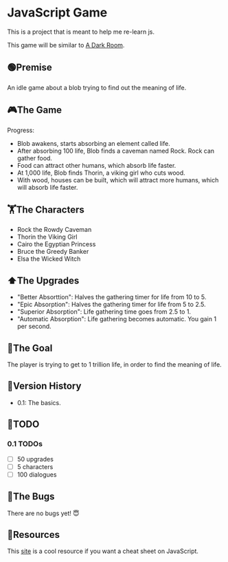 # JavaScript Game

This is a project that is meant to help me re-learn js.

This game will be similar to [A Dark Room](https://adarkroom.doublespeakgames.com/).

## 🟢Premise

An idle game about a blob trying to find out the meaning of life.

## 🎮The Game

Progress:

- Blob awakens, starts absorbing an element called life.
- After absorbing 100 life, Blob finds a caveman named Rock. Rock can gather food.
- Food can attract other humans, which absorb life faster.
- At 1,000 life, Blob finds Thorin, a viking girl who cuts wood.
- With wood, houses can be built, which will attract more humans, which will absorb life faster.

## 🏋️The Characters

- Rock the Rowdy Caveman
- Thorin the Viking Girl
- Cairo the Egyptian Princess
- Bruce the Greedy Banker
- Elsa the Wicked Witch

## ⬆️The Upgrades

- "Better Absorttion": Halves the gathering timer for life from 10 to 5.
- "Epic Absorption": Halves the gathering timer for life from 5 to 2.5.
- "Superior Absorption": Life gathering time goes from 2.5 to 1.
- "Automatic Absorption": Life gathering becomes automatic. You gain 1 per second.

## 🎯The Goal

The player is trying to get to 1 trillion life, in order to find the meaning of life.

## 📜Version History

- 0.1: The basics.

## 📃TODO

### 0.1 TODOs

- [ ] 50 upgrades
- [ ] 5 characters
- [ ] 100 dialogues

## 🐞The Bugs

There are no bugs yet! 😇

## 📎Resources

This [site](https://www.javascriptcheatsheet.org/) is a cool resource if you want a cheat sheet on JavaScript.

